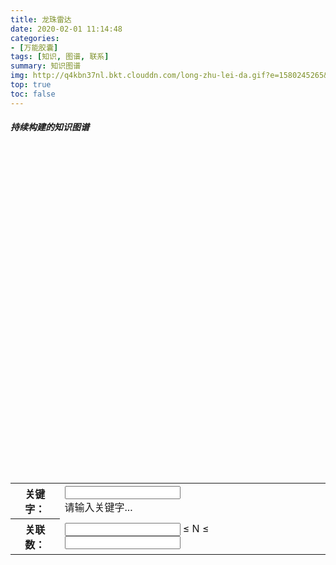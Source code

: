 ```yaml
---
title: 龙珠雷达
date: 2020-02-01 11:14:48
categories:
- [万能胶囊]
tags: [知识, 图谱, 联系]
summary: 知识图谱
img: http://q4kbn37nl.bkt.clouddn.com/long-zhu-lei-da.gif?e=1580245265&token=0QXSKIUWEaWqa_m3RP0dA04KO2cPXzgzVsWCBGHf:oneRra2rduP85ExzRj0Fvxkfd4Y
top: true
toc: false
---
```


##### 持续构建的知识图谱

<div class="graph-container" style="height: 520px;"> <!-- 关系图容器 -->
  <div id="graph" style="height: 100%;"></div> <!-- 关系图 -->
  <table class="search-tool"> <!-- 搜索工具 -->
    <tr>
      <th>关键字：</th>
      <td>
        <input type="text" name="keyword" autocomplete="off" class="icon-right"/> <!-- 关键字输入框 -->
        <i class="fas fa-search"></i> <!-- 放大镜图标 -->
        <div class="result-list">请输入关键字...</div> <!-- 搜索结果列表 -->
        </div>
      </td>
    </tr>
    <tr>
      <th>关联数：</th>
      <td>
        <input type="number" name="min-degree" autocomplete="off"/> <!-- 关联数最小值 -->
        <span class="divider">≤ N ≤</span>
        <input type="number" name="max-degree" autocomplete="off"/> <!-- 关联数最大值 -->
      </td>
    </tr>
  </table>
</div>

<script type="text/javascript" src="/libs/echarts/echarts.min.js"></script>  <!-- 引入 ECharts 库 -->

<script type="text/javascript">
var DEGREE_TO_SHOW_NODE = 1, // 节点的度大于等于这个数值才展示
    DEGREE_TO_SHOW_LABEL = 1; // 节点的度大于等于这个数值才展示标签
var ACTIVE_COLOR = '#E88C30'; // '#E88C30'
var MIN_NODE_SIZE = 10, // 节点大小下限
    MAX_NODE_SIZE = 50, // 节点大小上限
    NODE_SIZE_INCREASE_STEP = 2; // 节点大小增长步长
var DEFAULT_MIN_OPACITY = 0.3, // 透明度下限
    DEFAULT_MAX_OPACITY = 0.96, // 透明度上限
    DEFAULT_MAX_OPACITY_VALUE = 7, // 大于等于该值能达到透明度上限
    OPACITY_INDEX = 2; // 透明度指数，该值越大，透明的节点越多
var SEARCH_DELAY = 200, // 搜索延时，单位毫秒
    MATCHED_NODE_COLOR = '#FF2A68', // 搜索结果中匹配节点的颜色
    MISMATCHED_MAX_OPACITY = 0.5; // 搜索结果中不匹配节点的透明度上限

function loadData(callback) { // 数据加载方法
  $.when($.get('/data/knowledge-base/nodes.json'), $.get('/data/knowledge-base/lines.json')).done(function(nodesResponse, linesResponse) {
    callback({ nodes: nodesResponse[0], lines: linesResponse[0] });
  });
}

function getNodeSize(value) { // 计算节点大小
  return Math.min(MIN_NODE_SIZE + (value - 1) * NODE_SIZE_INCREASE_STEP, MAX_NODE_SIZE);
}

function getNodeOpacity(value, maxOpacity, minOpacity) { // 计算节点透明度
  if (maxOpacity === undefined) maxOpacity = DEFAULT_MAX_OPACITY;
  if (minOpacity === undefined) minOpacity = DEFAULT_MIN_OPACITY;
  return Math.min(minOpacity + Math.pow(value / DEFAULT_MAX_OPACITY_VALUE, OPACITY_INDEX) * (1 - minOpacity), maxOpacity);
}

var myChart, // 图表实例
    data = [], // 存放初始数据
    option; // 图表配置信息

function search(keyword, min, max) { // 搜索
  if (!myChart || !option) return;

  if (!keyword) keyword = $('.graph-container .search-tool input[name="keyword"]').val(); // 获取关键字
  if (!min) min = $('.graph-container .search-tool input[name="min-degree"]').val(); // 获取关联数最小值
  if (!max) max = $('.graph-container .search-tool input[name="max-degree"]').val(); // 获取关联数最大值

  var resultData = JSON.parse(JSON.stringify(data)); // 深拷贝，不改变 data 中的数据

  resultData = resultData.filter(function(item) { // 筛选满足关联数的节点
    console.log(item.value <= parseInt(max))
    return (min === '' || item.value >= parseInt(min)) && (max === '' || item.value <= parseInt(max));
  });

  var $resultList = $('.graph-container .search-tool .result-list');
  if (keyword.length > 0) { // 关键字不为空时进行匹配
    var results = []; // 列表结果
    resultData = resultData.map(function(item) { // 重绘搜索结果数据
      if (item.name.indexOf(keyword) >= 0) { // 匹配
        results.push(item.name); // 添加结果至列表
        return $.extend(item, {
          itemStyle: {
            color: MATCHED_NODE_COLOR, // 设置节点为高亮颜色
            opacity: DEFAULT_MAX_OPACITY // 设置透明度为最大
          },
          label: {
            show: true, // 显示标签
            color: MATCHED_NODE_COLOR // 设置标签为高亮颜色
          }
        });
      } else { // 不匹配
        return $.extend(item, {
          itemStyle: {
            opacity: getNodeOpacity(item.value, MISMATCHED_MAX_OPACITY) // 透明化处理
          }
        });
      }
    });
    if (results.length) { // 如果有结果
      $resultList.text(''); // 先将提示信息清空
      for (var i = 0; i < results.length; i++) { // 生成结果列表
        $resultList.append($('<div>').addClass('item').text(results[i]));
      }
    } else { // 没有结果
      $resultList.text('很遗憾，没有找到结果...');
    }
  } else { // 关键字为空时
    $resultList.text('请输入关键字...');
  }

  option.series[0].data = resultData;
  myChart.setOption(option);
}

$(function() {
  myChart = echarts.init(document.getElementById('graph'));

  myChart.showLoading();

  loadData(function(response) {
    var nodes = response.nodes || []; // 节点信息
    var lines = response.lines || []; // 连线信息

    // 生成分类信息
    var categories = nodes.filter(function(item, index) { // 过滤重复的分类
      for (var i = 0; i < index; i++) if (item.category === nodes.category) return false; // 前面出现过相同的名称
      return true;
    }).map(function(item) {
      return { name: item.category };
    }).sort(function(a, b) { // 按名称排序
      return a.name.localeCompare(b.name);
    });
    categories.push({ name: '其它' }); // 无分类的节点被归类为“其它”

    // 生成图例信息
    var legends = categories.map(function(item) {
      return item.name;
    });

    // 生成节点信息
    data = nodes.filter(function(item, index) { // 过滤名称重复的节点
      for (var i = 0; i < index; i++) if (item.name === nodes[i].name) return false; // 前面出现过相同的名称
      return true;
    }).map(function(item) {
      var name = item.name;

      var value = 0; // 节点的数值
      lines.forEach(function(line) { // 节点的出度、入度之和
        if (name === line.subject || name === line.object) value++;
      });
      if (value === 0) value = 1; // 至少是 1

      var categoryIndex = legends.length - 1; // 分类下标，默认最大值，对应“其它”
      for (var i = 0; i < legends.length; i++) {
        if (item.category === legends[i]) {
          categoryIndex = i;
          break;
        }
      }

      return {
        name: name, // 节点名称
        value: value, // 节点数值
        category: categoryIndex, // 节点分类
        symbolSize: getNodeSize(value), // 节点大小
        itemStyle: { // 图形样式
          opacity: getNodeOpacity(value) // 透明度
        },
        label: { // 标签
          show: value >= DEGREE_TO_SHOW_LABEL // 数值足够大时展示
        },
        link: item.link, // 链接，点击事件时获取
        date: item.date
      };
    }).filter(function(item) {
      return item.value >= DEGREE_TO_SHOW_NODE;
    });

    // 生成连线信息
    var links = lines.map(function(item) {
      return {
        source: item.subject,
        target: item.object,
        value: item.predicate,
        lineStyle: {
          color: item.link ? ACTIVE_COLOR : null
        },
        link: item.link,
        date: item.date
      };
    });

    option = {
      legend: {
        type: 'scroll',
        left: 0,
        orient: 'vertical',
        data: legends
      },
      tooltip: {
        position: [100, 0],
        formatter: function(params) {
          var str = '';
          if (params.dataType === 'node') {
            str = params.data.name + '<br/>关联 ' + params.data.value + ' 个节点';
          } else if (params.dataType === 'edge') {
            str = params.data.source + ' ' + params.data.value + ' ' + params.data.target;
          }
          if (params.data.link) {
            if (str.length > 0) str += '<br/>';
            str += '点击查看详情';
          }
          return str;
        }
      },
      series: [{
        type: 'graph',
        layout: 'force',
        force: {
          edgeLength: 30,
          repulsion: 50,
          gravity: 0.5
        },
        roam: true,
        draggable: true,
        focusNodeAdjacency: true,
        // edgeSymbol: ['none', 'arrow'],
        itemStyle: { // 图形样式
          borderColor: '#fff',
          borderWidth: 1,
          shadowBlur: 10,
          shadowColor: 'rgba(0, 0, 0, 0.3)'
        },
        label: { // 图形上的文本标签
          position: 'right',
          distance: 2,
          formatter: '{b}'
        },
        edgeLabel: { // 关系边上的文本标签
          formatter: '{c}'
        },
        emphasis: {
          lineStyle: {
            width: 4
          }
        },
        categories: categories,
        data: data,
        links: links
        // animation: false
      }]
    };

    myChart.setOption(option);

    myChart.hideLoading();

    myChart.on('click', function(event) { // 绑定点击事件，打开新的标签页跳转至节点 link 指向的地址
      var data = event.data || {};
      var link = data.link;
      if (link) {
        window.open(link, '\_blank');
      }
    });
  });

  // 页面自动滚动至合适位置
  $('html, body').animate({
    scrollTop: 250
  }, 2000);

  // 按关键字搜索
  var timer = null;
  $('.graph-container .search-tool input[name="keyword"]').on('keydown', function(event) {
    $('.graph-container .search-tool .result-list').text('拼命搜索中ing...');
    if (timer) window.clearTimeout(timer); // 清空延时器
    timer = window.setTimeout(function() {
      search(event.target.value);
    }, SEARCH_DELAY); // 延时搜索，防止输入过程卡顿
  });

  // 展示搜索结果列表
  $('.graph-container .search-tool input[name="keyword"]').on('click', function() {
    var $this = $(this);
    var $resultList = $('.graph-container .search-tool .result-list');
    $resultList.show(); // 展示结果列表
    $(document).on('click', function(event) { // 给 document 绑定点击事件
      var $target = $(event.target);
      if ($target.closest($resultList).length || $target.is($this)) { // 如果点击的元素是结果列表或者关键字输入框
        event.stopPropagation(); // 阻止事件冒泡
      } else {
        $resultList.hide(); // 隐藏结果列表
        $(document).unbind('click'); // 解除点击事件
      }
    });
  });

  // 查询结果列表项关联关键字
  $('.graph-container .search-tool .result-list').on('click', '.item', function() {
    var keyword = $(this).text(); // 获取关键字
    $('.graph-container .search-tool input[name="keyword"]').val(keyword); // 将关键字输入框中的内容设置为该关键字
    search(keyword); // 按关键字搜索
    $(this).hide(); // 隐藏结果列表
  });

  // 按关联数筛选
  $('.graph-container .search-tool input[name="min-degree"]').on('keydown', function(event) { // 最小值
    search(undefined, event.target.value);
  });
  $('.graph-container .search-tool input[name="max-degree"]').on('keydown', function(event) { // 最大值
    search(undefined, undefined, event.target.value);
  });
});
</script>

<style type="text/css">
.graph-container {
  position: relative;
}

#articleContent .graph-container table.search-tool,
#articleContent .graph-container table.search-tool tr,
#articleContent .graph-container table.search-tool tr th,
#articleContent .graph-container table.search-tool tr td { /*覆盖 matery.css 中的样式*/
  border: 0 !important;
  background-color: rgba(0, 0, 0, 0);
}

#articleContent .graph-container table.search-tool {
  position: absolute;
  top: 0;
  right: 0;
  width: auto;
}

#articleContent .graph-container table.search-tool th,
#articleContent .graph-container table.search-tool td {
  padding: 3px 0;
  font-size: 14px;
}

#articleContent .graph-container table.search-tool th {
  width: 80px;
  text-align: right;
  font-weight: normal;
}

#articleContent .graph-container table.search-tool tr td input {
  width: 120px;
  height: 20px;
  margin: 0;
  box-sizing: border-box;
  border: 1px solid #aaa;
  border-radius: 3px;
  background-color: #fff;
  padding: 3px;
  font-size: 12px;
}
#articleContent .graph-container table.search-tool tr td input:focus { /*覆盖 materialize.min.css 样式*/
  border: 1px solid #aaa;
  box-shadow: 0 0;
}

#articleContent .graph-container table.search-tool tr td input.icon-right {
  padding-right: 18px;
}

#articleContent .graph-container table.search-tool tr td input[type="number"] {
  width: 36px;
  text-align: center;
}

#articleContent .graph-container table.search-tool tr td input[type="number"]::-webkit-inner-spin-button,
#articleContent .graph-container table.search-tool tr td input[type="number"]::-webkit-outer-spin-button { /*覆盖原生样式*/
  -webkit-appearance: none;
  margin: 0;
}

#articleContent .graph-container table.search-tool tr td span.divider {
  width: 40px;
  display: inline-table;
  background-color: rgba(0, 0, 0, 0);
  text-align: center;
  font-size: 12px;
}

#articleContent .graph-container table.search-tool tr td .fas {
  position: absolute;
  top: 9px;
  right: 7px;
  font-size: 12px;
  color: #aaa;
}

#articleContent .graph-container table.search-tool tr td .result-list {
  position: absolute;
  top: 30px;
  right: 0;
  min-width: 200px;
  max-height: 240px;
  display: none;
  overflow-y: auto;
  border-radius: 6px;
  box-shadow: 0 0 5px #aaa;
  background-color: #fff;
  padding: 10px 0;
  color: #888;
  line-height: 24px;
  text-indent: 10px;
}

#articleContent .graph-container table.search-tool tr td .result-list .item {
  width: 100%;
  padding: 0 10px;
  cursor: pointer;
}
#articleContent .graph-container table.search-tool tr td .result-list .item:hover {
  background-color: #fefede;
}
</style>
